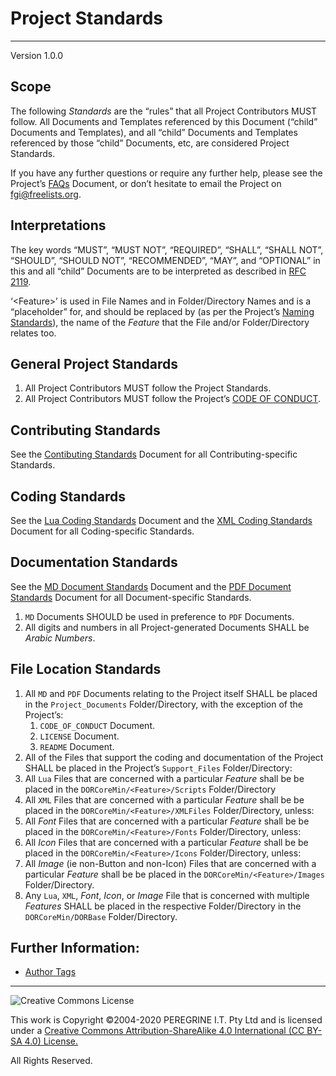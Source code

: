 # Project Standards

---

Version 1.0.0

## Scope

The following *Standards* are the &ldquo;rules&rdquo; that all Project Contributors MUST follow. All Documents and Templates referenced by this Document (&ldquo;child&rdquo; Documents and Templates), and all &ldquo;child&rdquo; Documents and Templates referenced by those &ldquo;child&rdquo; Documents, etc, are considered Project Standards.

If you have any further questions or require any further help, please see the Project&rsquo;s [FAQs](FAQs.md) Document, or don&rsquo;t hesitate to email the Project on <fgi@freelists.org>.

## Interpretations

The key words &ldquo;MUST&rdquo;, &ldquo;MUST NOT&rdquo;, &ldquo;REQUIRED&rdquo;, &ldquo;SHALL&rdquo;, &ldquo;SHALL NOT&rdquo;, &ldquo;SHOULD&rdquo;, &ldquo;SHOULD NOT&rdquo;, &ldquo;RECOMMENDED&rdquo;, &ldquo;MAY&rdquo;, and &ldquo;OPTIONAL&rdquo; in this and all &ldquo;child&rdquo; Documents are to be interpreted as described in [RFC 2119](https://tools.ietf.org/html/rfc2119).

&lsquo;\<Feature>&rsquo; is used in File Names and in Folder/Directory Names and is a &ldquo;placeholder&rdquo; for, and should be replaced by (as per the Project&rsquo;s [Naming Standards](Naming_Standards.md)), the name of the *Feature* that the File and/or Folder/Directory relates too.

## General Project Standards

1. All Project Contributors MUST follow the Project Standards.
2. All Project Contributors MUST follow the Project&rsquo;s [CODE OF CONDUCT](CODE_OF_CONDUCT.md).

## Contributing Standards

See the [Contibuting Standards](Contributing_Standards.md) Document for all Contributing-specific Standards.

## Coding Standards

See the [Lua Coding Standards](Lua_Coding_Standards.md) Document and the [XML Coding Standards](XML_Coding_Standards.md) Document for all Coding-specific Standards.

## Documentation Standards

See the [MD Document Standards](MD_Document_Standards.md) Document and the [PDF Document Standards](PDF_Document_Standards.md) Document for all Document-specific Standards.

1. `MD` Documents SHOULD be used in preference to `PDF` Documents.
2. All digits and numbers in all Project-generated Documents SHALL be *Arabic Numbers*.

## File Location Standards

1. All `MD` and `PDF` Documents relating to the Project itself SHALL be placed in the `Project_Documents` Folder/Directory, with the exception of the Project&rsquo;s:
	1. `CODE_OF_CONDUCT` Document.
	2. `LICENSE` Document.
	3. `README` Document.
2. All of the Files that support the coding and documentation of the Project SHALL be placed in the Project&rsquo;s `Support_Files` Folder/Directory:
3. All `Lua` Files that are concerned with a particular *Feature* shall be be placed in the `DORCoreMin/<Feature>/Scripts` Folder/Directory
4. All `XML` Files that are concerned with a particular *Feature* shall be be placed in the `DORCoreMin/<Feature>/XMLFiles` Folder/Directory, unless:
5. All *Font* Files that are concerned with a particular *Feature* shall be be placed in the `DORCoreMin/<Feature>/Fonts` Folder/Directory, unless:
6. All *Icon* Files that are concerned with a particular *Feature* shall be be placed in the `DORCoreMin/<Feature>/Icons` Folder/Directory, unless:
7. All *Image* (ie non-Button and non-Icon) Files that are concerned with a particular *Feature* shall be be placed in the `DORCoreMin/<Feature>/Images` Folder/Directory.
8. Any `Lua`, `XML`, *Font*, *Icon*, or *Image* File that is concerned with multiple *Features* SHALL be placed in the respective Folder/Directory in the `DORCoreMin/DORBase` Folder/Directory.

## Further Information:

- [Author Tags](CCO.md)

---

![Creative Commons License](https://i.creativecommons.org/l/by-sa/4.0/88x31.png "Creative Commons License")

This work is Copyright &copy;2004-2020 PEREGRINE I.T. Pty Ltd and is licensed under a [Creative Commons Attribution-ShareAlike 4.0 International (CC BY-SA 4.0) License.](https://creativecommons.org/licenses/by-sa/4.0/)

All Rights Reserved.
